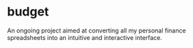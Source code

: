 # budget
An ongoing project aimed at converting all my personal finance spreadsheets into an intuitive and interactive interface.
